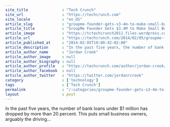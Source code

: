 ```yaml
---
site_title               : "Tech Crunch"
site_url                 : "https://techcrunch.com"
site_locale              : "en_US"
article_slug             : "groupme-founder-gets-s3-4m-to-make-small-business-loans-more-accessible-with-fundera"
article_title            : "GroupMe Founder Gets $3.4M to Make Small Business Loans More Accessible With Fundera"
article_image            : "https://tctechcrunch2011.files.wordpress.com/2014/02/fundera.jpg?w=680&h=383&crop=1"
article_url              : "https://techcrunch.com/2014/02/05/groupme-founder-gets-3-4m-to-make-small-business-loans-more-accessible-with-fundera/"
article_published_at     : "2014-02-05T10:00:42-02:00"
article_description      : "In the past five years, the number of bank loans under $1 million has dropped by more than 20 percent. This puts small business owners, arguably the driving..."
article_author_name      : "Jordan Crook"
article_author_image     : null
article_author_biography : null
article_author_profile   : "https://techcrunch.com/author/jordan-crook/"
article_author_facebook  : null
article_author_twitter   : "https://twitter.com/jordanrcrook"
category                 : ['technology']
tags                     : ['Tech Crunch']
permalink                : "/:categories/groupme-founder-gets-s3-4m-to-make-small-business-loans-more-accessible-with-fundera/"
layout                   : post
---
```


In the past five years, the number of bank loans under $1 million has dropped by more than 20 percent. This puts small business owners, arguably the driving...
